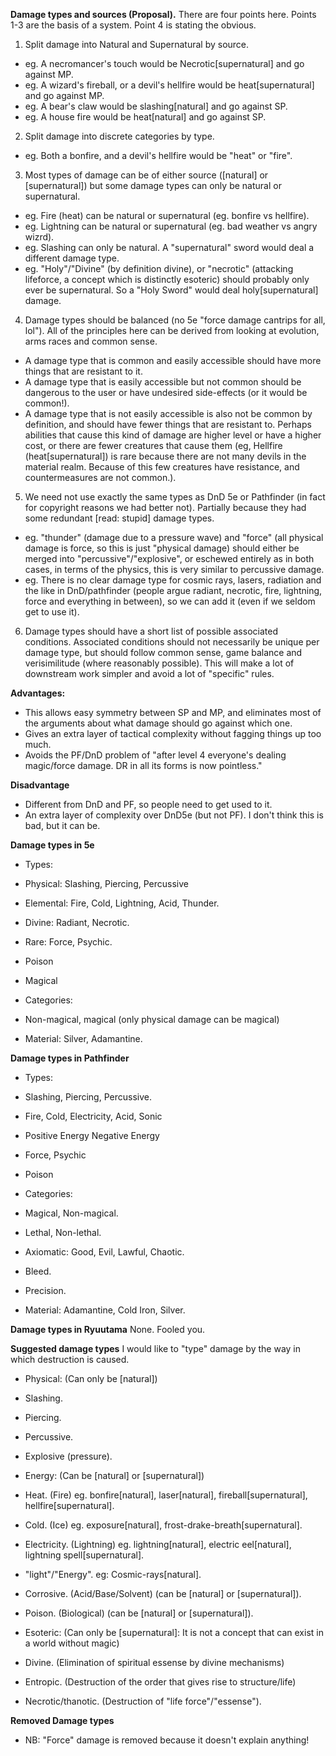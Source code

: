 __Damage types and sources (Proposal).__
There are four points here. Points 1-3 are the basis of a system. Point 4 is stating the obvious.

1. Split damage into Natural and Supernatural by source.
 - eg. A necromancer's touch would be Necrotic[supernatural] and go against MP.
 - eg. A wizard's fireball, or a devil's hellfire would be heat[supernatural] and go against MP.
 - eg. A bear's claw would be slashing[natural] and go against SP.
 - eg. A house fire would be heat[natural] and go against SP.
 
2. Split damage into discrete categories by type.
 - eg. Both a bonfire, and a devil's hellfire would be "heat" or "fire".

3. Most types of damage can be of either source ([natural] or [supernatural]) but some damage types can only be natural or supernatural.
 - eg. Fire (heat) can be natural or supernatural (eg. bonfire vs hellfire).
 - eg. Lightning can be natural or supernatural (eg. bad weather vs angry wizrd).
 - eg. Slashing can only be natural. A "supernatural" sword would deal a different damage type.
 - eg. "Holy"/"Divine" (by definition divine), or "necrotic" (attacking lifeforce, a concept which is distinctly esoteric) should probably only ever be supernatural. So a "Holy Sword" would deal holy[supernatural] damage.
 
4. Damage types should be balanced (no 5e "force damage cantrips for all, lol"). All of the principles here can be derived from looking at evolution, arms races and common sense.
 - A damage type that is common and easily accessible should have more things that are resistant to it.
 - A damage type that is easily accessible but not common should be dangerous to the user or have undesired side-effects (or it would be common!).
 - A damage type that is not easily accessible is also not be common by definition, and should have fewer things that are resistant to. Perhaps abilities that cause this kind of damage are higher level or have a higher cost, or there are fewer creatures that cause them (eg, Hellfire (heat[supernatural]) is rare because there are not many devils in the material realm. Because of this few creatures have resistance, and countermeasures are not common.).
 
5. We need not use exactly the same types as DnD 5e or Pathfinder (in fact for copyright reasons we had better not). Partially because they had some redundant [read: stupid] damage types.
 - eg. "thunder" (damage due to a pressure wave) and "force" (all physical damage is force, so this is just "physical damage) should either be merged into "percussive"/"explosive", or eschewed entirely as in both cases, in terms of the physics, this is very similar to percussive damage.
 - eg. There is no clear damage type for cosmic rays, lasers, radiation and the like in DnD/pathfinder (people argue radiant, necrotic, fire, lightning, force and everything in between), so we can add it (even if we seldom get to use it).

6. Damage types should have a short list of possible associated conditions. Associated conditions should not necessarily be unique per damage type, but should follow common sense, game balance and verisimilitude (where reasonably possible). This will make a lot of downstream work simpler and avoid a lot of "specific" rules.

__Advantages:__
- This allows easy symmetry between SP and MP, and eliminates most of the arguments about what damage should go against which one.
- Gives an extra layer of tactical complexity without fagging things up too much.
- Avoids the PF/DnD problem of "after level 4 everyone's dealing magic/force damage. DR in all its forms is now pointless."

__Disadvantage__
- Different from DnD and PF, so people need to get used to it.
- An extra layer of complexity over DnD5e (but not PF). I don't think this is bad, but it can be.

__Damage types in 5e__
- Types:
 - Physical: Slashing, Piercing, Percussive
 - Elemental: Fire, Cold, Lightning, Acid, Thunder.
 - Divine: Radiant, Necrotic.
 - Rare: Force, Psychic.
 - Poison
 - Magical

- Categories:
 - Non-magical, magical (only physical damage can be magical)
 - Material: Silver, Adamantine.

__Damage types in Pathfinder__
- Types:
 - Slashing, Piercing, Percussive.
 - Fire, Cold, Electricity, Acid, Sonic
 - Positive Energy Negative Energy
 - Force, Psychic
 - Poison
 
- Categories:
 - Magical, Non-magical.
 - Lethal, Non-lethal.
 - Axiomatic: Good, Evil, Lawful, Chaotic.
 - Bleed.
 - Precision.
 - Material: Adamantine, Cold Iron, Silver.


__Damage types in Ryuutama__
None. Fooled you.

__Suggested damage types__
I would like to "type" damage by the way in which destruction is caused.
- Physical: (Can only be [natural])
 - Slashing.
 - Piercing.
 - Percussive.
 - Explosive (pressure).

- Energy: (Can be [natural] or [supernatural])
 - Heat. (Fire) eg. bonfire[natural], laser[natural], fireball[supernatural], hellfire[supernatural].
 - Cold. (Ice) eg. exposure[natural], frost-drake-breath[supernatural].
 - Electricity. (Lightning) eg. lightning[natural], electric eel[natural], lightning spell[supernatural].
 - "light"/"Energy". eg: Cosmic-rays[natural].
 
- Corrosive. (Acid/Base/Solvent) (can be [natural] or [supernatural]).
- Poison. (Biological) (can be [natural] or [supernatural]).

- Esoteric: (Can only be [supernatural]: It is not a concept that can exist in a world without magic)
 - Divine. (Elimination of spiritual essense by divine mechanisms)
 - Entropic. (Destruction of the order that gives rise to structure/life)
 - Necrotic/thanotic. (Destruction of "life force"/"essense").
 
**Removed Damage types**
- NB: "Force" damage is removed because it doesn't explain anything!
